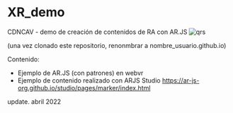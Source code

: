 # XR_demo
CDNCAV - demo de creación de contenidos de RA con AR.JS
![qrs](https://user-images.githubusercontent.com/101631145/171155015-c32a090e-3cb4-45de-a571-037a025983c7.jpg)


(una vez clonado este repositorio, renonmbrar a nombre_usuario.github.io) 

Contenido: 
- Ejemplo de AR.JS (con patrones) en webvr 
- Ejemplo de contenido realizado con ARJS Studio https://ar-js-org.github.io/studio/pages/marker/index.html  


update. abril 2022
